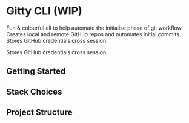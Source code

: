 # Gitty CLI (WIP)

Fun & colourful cli to help automate the initialise phase of git workflow. Creates local and remote GitHub repos and automates initial commits. Stores GitHub credentials cross session. 

Stores GitHub credentials cross session.

## Getting Started

## Stack Choices

## Project Structure

